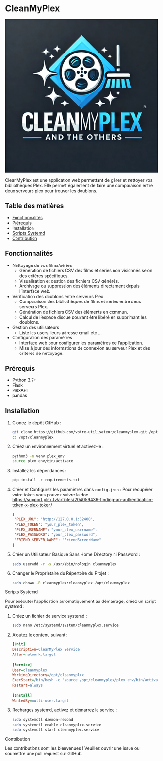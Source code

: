 # CleanMyPlex

![CleanMyPlex Logo](https://github.com/jjtronics/CleanMyPlex/blob/main/static/logo.png)

CleanMyPlex est une application web permettant de gérer et nettoyer vos bibliothèques Plex. Elle permet également de faire une comparaison entre deux serveurs plex pour trouver les doublons.

## Table des matières
- [Fonctionnalités](#fonctionnalités)
- [Prérequis](#prérequis)
- [Installation](#installation)
- [Scripts Systemd](#scripts-systemd)
- [Contribution](#contribution)

## Fonctionnalités

- Nettoyage de vos films/séries
  - Génération de fichiers CSV des films et séries non visionnés selon des critères spécifiques.
  - Visualisation et gestion des fichiers CSV générés.
  - Archivage ou suppression des éléments directement depuis l’interface web.
- Vérification des doublons entre serveurs Plex
  - Comparaison des bibliothèques de films et séries entre deux serveurs Plex.
  - Génération de fichiers CSV des éléments en commun.
  - Calcul de l’espace disque pouvant être libéré en supprimant les doublons.
- Gestion des utilisateurs
  - Liste les users, leurs adresse email etc ...
- Configuration des paramètres
  - Interface web pour configurer les paramètres de l’application.
  - Mise à jour des informations de connexion au serveur Plex et des critères de nettoyage.

## Prérequis

- Python 3.7+
- Flask
- PlexAPI
- pandas

## Installation

1. Clonez le dépôt GitHub :
   ```sh
   git clone https://github.com/votre-utilisateur/cleanmyplex.git /opt/cleanmyplex
   cd /opt/cleanmyplex

2. Créez un environnement virtuel et activez-le :

   ```sh
   python3 -m venv plex_env
   source plex_env/bin/activate

3. Installez les dépendances :
   ```bash
   pip install -r requirements.txt

4. Créer et Configurez les paramètres dans `config.json` :
   Pour récupérer votre token vous pouvez suivre la doc https://support.plex.tv/articles/204059436-finding-an-authentication-token-x-plex-token/
   ```json
   {
    "PLEX_URL": "http://127.0.0.1:32400",
    "PLEX_TOKEN": "your_plex_token",
    "PLEX_USERNAME": "your_plex_username",
    "PLEX_PASSWORD": "your_plex_password",
    "FRIEND_SERVER_NAME": "FriendServerName"
   }

5. Créer un Utilisateur Basique Sans Home Directory ni Password :
   ```sh
   sudo useradd -r -s /usr/sbin/nologin cleanmyplex

6. Changer le Propriétaire du Répertoire du Projet :
   ```sh
   sudo chown -R cleanmyplex:cleanmyplex /opt/cleanmyplex

Scripts Systemd

Pour exécuter l’application automatiquement au démarrage, créez un script systemd :

1. Créez un fichier de service systemd :
   ```sh
   sudo nano /etc/systemd/system/cleanmyplex.service

2. Ajoutez le contenu suivant :

   ```ini
   [Unit]
   Description=CleanMyPlex Service
   After=network.target

   [Service]
   User=cleanmyplex
   WorkingDirectory=/opt/cleanmyplex
   ExecStart=/bin/bash -c 'source /opt/cleanmyplex/plex_env/bin/activate && exec python3 /opt/cleanmyplex/cleanmyplex.py'
   Restart=always

   [Install]
   WantedBy=multi-user.target

3. Rechargez systemd, activez et démarrez le service :

   ```sh
   sudo systemctl daemon-reload
   sudo systemctl enable cleanmyplex.service
   sudo systemctl start cleanmyplex.service

Contribution

Les contributions sont les bienvenues ! Veuillez ouvrir une issue ou soumettre une pull request sur GitHub.
